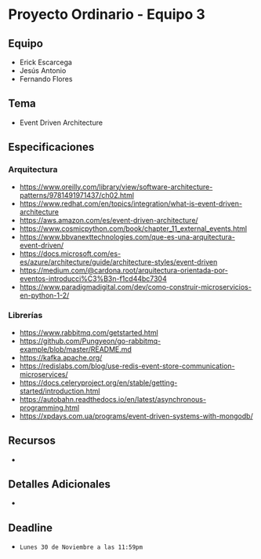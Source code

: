 # Proyecto Ordinario - Equipo 3

## Equipo

* Erick Escarcega
* Jesús Antonio
* Fernando Flores

## Tema

* Event Driven Architecture

## Especificaciones

### Arquitectura

* <https://www.oreilly.com/library/view/software-architecture-patterns/9781491971437/ch02.html>
* <https://www.redhat.com/en/topics/integration/what-is-event-driven-architecture>
* <https://aws.amazon.com/es/event-driven-architecture/>
* <https://www.cosmicpython.com/book/chapter_11_external_events.html>
* <https://www.bbvanexttechnologies.com/que-es-una-arquitectura-event-driven/>
* <https://docs.microsoft.com/es-es/azure/architecture/guide/architecture-styles/event-driven>
* <https://medium.com/@cardona.root/arquitectura-orientada-por-eventos-introducci%C3%B3n-f1cd44bc7304>
* <https://www.paradigmadigital.com/dev/como-construir-microservicios-en-python-1-2/>

### Librerías

* <https://www.rabbitmq.com/getstarted.html>
* <https://github.com/Pungyeon/go-rabbitmq-example/blob/master/README.md>
* <https://kafka.apache.org/>
* <https://redislabs.com/blog/use-redis-event-store-communication-microservices/>
* <https://docs.celeryproject.org/en/stable/getting-started/introduction.html>
* <https://autobahn.readthedocs.io/en/latest/asynchronous-programming.html>
* <https://xpdays.com.ua/programs/event-driven-systems-with-mongodb/>

## Recursos

* 

## Detalles Adicionales

* 

## Deadline

* `Lunes 30 de Noviembre a las 11:59pm`
